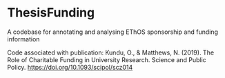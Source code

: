 # ThesisFunding
A codebase for annotating and analysing EThOS sponsorship and funding information

Code associated with publication: Kundu, O., & Matthews, N. (2019). The Role of Charitable Funding in University Research. Science and Public Policy. https://doi.org/10.1093/scipol/scz014

